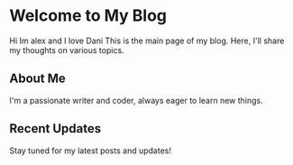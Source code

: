 # Welcome to My Blog

Hi Im alex and I love Dani
This is the main page of my blog. Here, I'll share my thoughts on various topics.

## About Me

I'm a passionate writer and coder, always eager to learn new things.

## Recent Updates

Stay tuned for my latest posts and updates!